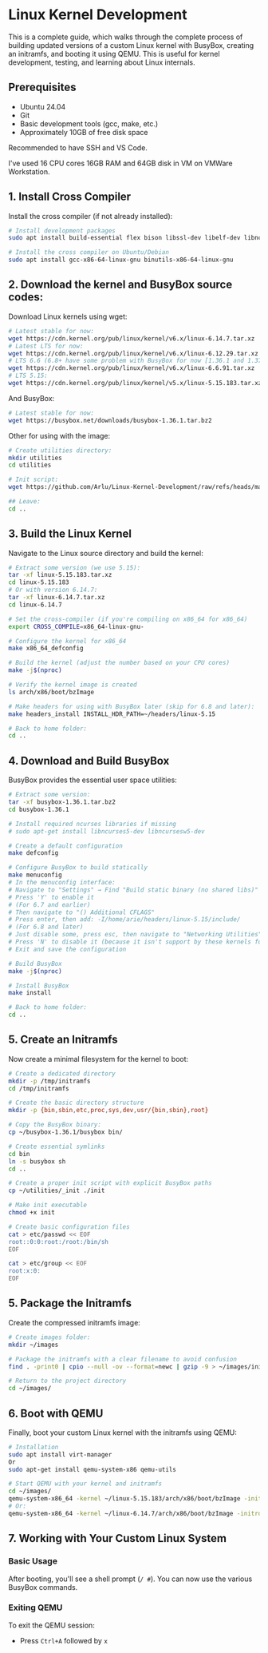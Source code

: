 # Linux Kernel Development

This is a complete guide, which walks through the complete process of building updated versions of a custom Linux kernel with BusyBox, creating an initramfs, and booting it using QEMU. This is useful for kernel development, testing, and learning about Linux internals.

## Prerequisites

- Ubuntu 24.04
- Git
- Basic development tools (gcc, make, etc.)
- Approximately 10GB of free disk space

Recommended to have SSH and VS Code.

I've used 16 CPU cores 16GB RAM and 64GB disk in VM on VMWare Workstation.

## 1. Install Cross Compiler

Install the cross compiler (if not already installed):

```bash
# Install development packages
sudo apt install build-essential flex bison libssl-dev libelf-dev libncurses5-dev libncursesw5-dev

# Install the cross compiler on Ubuntu/Debian
sudo apt install gcc-x86-64-linux-gnu binutils-x86-64-linux-gnu

```

## 2. Download the kernel and BusyBox source codes:

Download Linux kernels using wget:

```bash
# Latest stable for now:
wget https://cdn.kernel.org/pub/linux/kernel/v6.x/linux-6.14.7.tar.xz
# Latest LTS for now:
wget https://cdn.kernel.org/pub/linux/kernel/v6.x/linux-6.12.29.tar.xz
# LTS 6.6 (6.8+ have some problem with BusyBox for now [1.36.1 and 1.37.0])
wget https://cdn.kernel.org/pub/linux/kernel/v6.x/linux-6.6.91.tar.xz
# LTS 5.15:
wget https://cdn.kernel.org/pub/linux/kernel/v5.x/linux-5.15.183.tar.xz
```

And BusyBox:
```bash
# Latest stable for now:
wget https://busybox.net/downloads/busybox-1.36.1.tar.bz2
```

Other for using with the image:
```bash
# Create utilities directory:
mkdir utilities
cd utilities

# Init script:
wget https://github.com/Arlu/Linux-Kernel-Development/raw/refs/heads/main/_init

## Leave:
cd ..
```

## 3. Build the Linux Kernel

Navigate to the Linux source directory and build the kernel:

```bash
# Extract some version (we use 5.15):
tar -xf linux-5.15.183.tar.xz
cd linux-5.15.183
# Or with version 6.14.7:
tar -xf linux-6.14.7.tar.xz
cd linux-6.14.7

# Set the cross-compiler (if you're compiling on x86_64 for x86_64)
export CROSS_COMPILE=x86_64-linux-gnu-

# Configure the kernel for x86_64
make x86_64_defconfig

# Build the kernel (adjust the number based on your CPU cores)
make -j$(nproc)

# Verify the kernel image is created
ls arch/x86/boot/bzImage

# Make headers for using with BusyBox later (skip for 6.8 and later):
make headers_install INSTALL_HDR_PATH=~/headers/linux-5.15

# Back to home folder:
cd ..
```

## 4. Download and Build BusyBox

BusyBox provides the essential user space utilities:

```bash
# Extract some version:
tar -xf busybox-1.36.1.tar.bz2
cd busybox-1.36.1

# Install required ncurses libraries if missing
# sudo apt-get install libncurses5-dev libncursesw5-dev

# Create a default configuration
make defconfig

# Configure BusyBox to build statically
make menuconfig
# In the menuconfig interface:
# Navigate to "Settings" → Find "Build static binary (no shared libs)"
# Press 'Y' to enable it
# (For 6.7 and earlier)
# Then navigate to "() Additional CFLAGS"
# Press enter, then add: -I/home/arie/headers/linux-5.15/include/
# (For 6.8 and later)
# Just disable some, press esc, then navigate to "Networking Utilities" → Find "tc (8.3 kb)"
# Press 'N' to disable it (because it isn't support by these kernels for now)
# Exit and save the configuration

# Build BusyBox
make -j$(nproc)

# Install BusyBox
make install

# Back to home folder:
cd ..
```

## 5. Create an Initramfs

Now create a minimal filesystem for the kernel to boot:

```bash
# Create a dedicated directory
mkdir -p /tmp/initramfs
cd /tmp/initramfs

# Create the basic directory structure
mkdir -p {bin,sbin,etc,proc,sys,dev,usr/{bin,sbin},root}

# Copy the BusyBox binary:
cp ~/busybox-1.36.1/busybox bin/

# Create essential symlinks
cd bin
ln -s busybox sh
cd ..

# Create a proper init script with explicit BusyBox paths
cp ~/utilities/_init ./init

# Make init executable
chmod +x init

# Create basic configuration files
cat > etc/passwd << EOF
root::0:0:root:/root:/bin/sh
EOF

cat > etc/group << EOF
root:x:0:
EOF
```

## 5. Package the Initramfs

Create the compressed initramfs image:

```bash
# Create images folder:
mkdir ~/images

# Package the initramfs with a clear filename to avoid confusion
find . -print0 | cpio --null -ov --format=newc | gzip -9 > ~/images/initramfs.cpio.gz

# Return to the project directory
cd ~/images/
```

## 6. Boot with QEMU

Finally, boot your custom Linux kernel with the initramfs using QEMU:

```bash
# Installation
sudo apt install virt-manager
Or
sudo apt-get install qemu-system-x86 qemu-utils

# Start QEMU with your kernel and initramfs
cd ~/images/
qemu-system-x86_64 -kernel ~/linux-5.15.183/arch/x86/boot/bzImage -initrd initramfs.cpio.gz -append "console=ttyS0 nokaslr" -nographic -m 512M
# Or:
qemu-system-x86_64 -kernel ~/linux-6.14.7/arch/x86/boot/bzImage -initrd initramfs.cpio.gz -append "console=ttyS0 nokaslr" -nographic -m 512M

```

## 7. Working with Your Custom Linux System

### Basic Usage
After booting, you'll see a shell prompt (`/ #`). You can now use the various BusyBox commands.

### Exiting QEMU
To exit the QEMU session:
- Press `Ctrl+A` followed by `x`